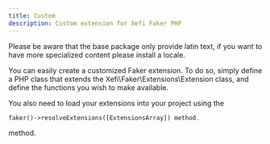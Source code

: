 ```yaml
---
title: Custom
description: Custom extension for Xefi Faker PHP
---
```


Please be aware that the base package only provide latin text, if you want to have more specialized content please install a locale.

You can easily create a customized Faker extension. To do so, simply define a PHP class that extends the Xefi\Faker\Extensions\Extension class, and define the functions you wish to make available.

You also need to load your extensions into your project using the
```php
faker()->resolveExtensions([ExtensionsArray]) method.
``` 
method.
